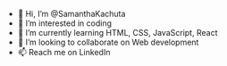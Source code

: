 - 👋 Hi, I’m @SamanthaKachuta
- 👀 I’m interested in coding
- 🌱 I’m currently learning HTML, CSS, JavaScript, React
- 💞️ I’m looking to collaborate on Web development
- 📫 Reach me on LinkedIn 

<!---
SamanthaKachuta/SamanthaKachuta is a ✨ special ✨ repository because its `README.md` (this file) appears on your GitHub profile.
You can click the Preview link to take a look at your changes.
--->

